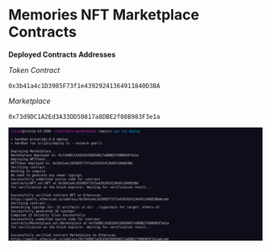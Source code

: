 # Memories NFT Marketplace Contracts

**Deployed Contracts Addresses**

*Token Contract*

```
0x3b41a4c1D3985F73f1e43929241364911840D3BA
```

*Marketplace*

```
0x73d9DC1A2Ed3A33DD50817a8DBE2f08B983F3e1a
```

![](img/img.png)
